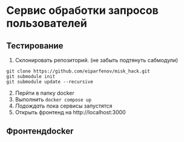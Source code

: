 # Сервис обработки запросов пользователей

## Тестирование
1. Склонировать репозиторий. (не забыть подтянуть сабмодули)
```
git clone https://github.com/eiparfenov/misk_hack.git
git submodule init
git submodule update --recursive
```
2. Перйти в папку docker
3. Выполнить ```docker compose up```
4. _Подождать_ пока сервисы запустятся
5. Открыть фронтенд на http://localhost:3000

## Фронтендdocker